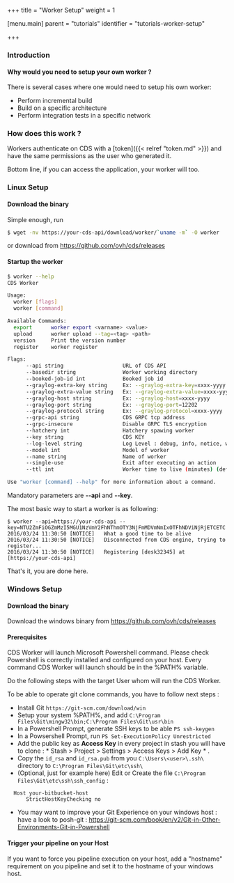 +++
title = "Worker Setup"
weight = 1

[menu.main]
parent = "tutorials"
identifier = "tutorials-worker-setup"

+++


### Introduction

#### Why would you need to setup your own worker ?

There is several cases where one would need to setup his own worker:

 * Perform incremental build
 * Build on a specific architecture
 * Perform integration tests in a specific network

### How does this work ?

Workers authenticate on CDS with a [token]({{< relref "token.md" >}}) and have the same permissions as the user who generated it.

Bottom line, if you can access the application, your worker will too.

### Linux Setup

#### Download the binary

Simple enough, run

```bash
$ wget -nv https://your-cds-api/download/worker/`uname -m` -O worker
```

or download from https://github.com/ovh/cds/releases

#### Startup the worker

```bash
$ worker --help
CDS Worker

Usage:
  worker [flags]
  worker [command]

Available Commands:
  export      worker export <varname> <value>
  upload      worker upload --tag=<tag> <path>
  version     Print the version number
  register    worker register

Flags:
      --api string                   URL of CDS API
      --basedir string               Worker working directory
      --booked-job-id int            Booked job id
      --graylog-extra-key string     Ex: --graylog-extra-key=xxxx-yyyy
      --graylog-extra-value string   Ex: --graylog-extra-value=xxxx-yyyy
      --graylog-host string          Ex: --graylog-host=xxxx-yyyy
      --graylog-port string          Ex: --graylog-port=12202
      --graylog-protocol string      Ex: --graylog-protocol=xxxx-yyyy
      --grpc-api string              CDS GRPC tcp address
      --grpc-insecure                Disable GRPC TLS encryption
      --hatchery int                 Hatchery spawing worker
      --key string                   CDS KEY
      --log-level string             Log Level : debug, info, notice, warning, critical (default "notice")
      --model int                    Model of worker
      --name string                  Name of worker
      --single-use                   Exit after executing an action
      --ttl int                      Worker time to live (minutes) (default 30)

Use "worker [command] --help" for more information about a command.
```

Mandatory parameters are **--api** and **--key**.

The most basic way to start a worker is as following:

```
$ worker --api=https://your-cds-api --key=NTU2ZmFiOGZmMzI5MGU1NzVmY2FhNThmOTY3NjFmMDVmNmIxOTFhNDViNjRjETCETC
2016/03/24 11:30:50 [NOTICE]   What a good time to be alive
2016/03/24 11:30:50 [NOTICE]   Disconnected from CDS engine, trying to register...
2016/03/24 11:30:50 [NOTICE]   Registering [desk32345] at [https://your-cds-api]
```

That's it, you are done here.

### Windows Setup
#### Download the binary
Download the windows binary from https://github.com/ovh/cds/releases

#### Prerequisites
CDS Worker will launch Microsoft Powershell command. Please check Powershell is correctly installed and configured on your host.
Every command CDS Worker will launch should be in the %PATH% variable.

Do the following steps with the target User whom will run the CDS Worker.

To be able to operate git clone commands, you have to follow next steps :

 * Install Git ` https://git-scm.com/download/win `
 * Setup your system %PATH%, and add `C:\Program Files\Git\mingw32\bin;C:\Program Files\Git\usr\bin`
 * In a Powershell Prompt, generate SSH keys to be able `PS ssh-keygen`
 * In a Powsershell Prompt, run `PS Set-ExecutionPolicy Unrestricted`
 * Add the public key as **Access Key** in every project in stash you will have to clone : * Stash > Project > Settings > Access Keys > Add Key * .
 * Copy the `id_rsa` and `id_rsa.pub` from you `C:\Users\<user>\.ssh\` directory to `C:\Program Files\Git\etc\ssh\`
 * (Optional, just for example here) Edit or Create the file `C:\Program Files\Git\etc\ssh\ssh_config` :
```
  Host your-bitbucket-host
      StrictHostKeyChecking no
```

 * You may want to improve your Git Experience on your windows host : have a look to posh-git : https://git-scm.com/book/en/v2/Git-in-Other-Environments-Git-in-Powershell

#### Trigger your pipeline on your Host
If you want to force you pipeline execution on your host, add a "hostname" requirement on you pipeline and set it to the hostname of your windows host.
